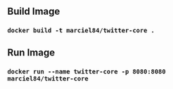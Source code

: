 ## Build Image

### `docker build -t marciel84/twitter-core .`

## Run Image 

### `docker run --name twitter-core -p 8080:8080 marciel84/twitter-core`
